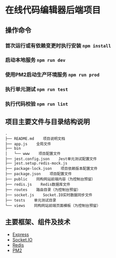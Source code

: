 # 在线代码编辑器后端项目

## 操作命令
### 首次运行或有依赖变更时执行安装 `npm install`
### 启动本地服务 `npm run dev`
### 使用PM2启动生产环境服务 `npm run prod`
### 执行单元测试 `npm run test`
### 执行代码校验 `npm run lint`


## 项目主要文件与目录结构说明
```
.
├── README.md    项目说明文档
├── app.js    全局文件
├── bin
│   └── www    项目配置文件
├── jest.config.json    Jest单元测试配置文件
├── jest.setup.redis-mock.js
├── package-lock.json    项目依赖版本配置文件
├── package.json    项目配置文件
├── public    同构网站前端内容（为控制台预留）
├── redis.js    Redis数据库文件
├── routes    路由目录（为控制台预留）
├── socket.js    Socket.IO实时数据同步文件
├── tests    单元测试目录
└── views    同构网站前端页面模板（为控制台预留）
```

## 主要框架、组件及技术
- [Express](http://expressjs.com/)
- [Socket.IO](https://socket.io/)
- [Redis](https://redis.io/)
- [PM2](https://pm2.keymetrics.io/)
